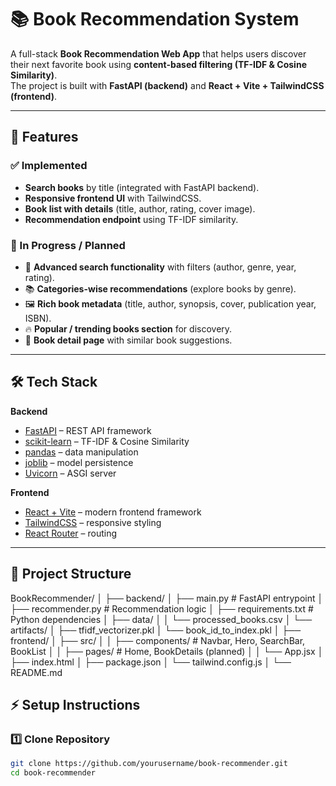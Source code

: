 # 📚 Book Recommendation System  

A full-stack **Book Recommendation Web App** that helps users discover their next favorite book using **content-based filtering (TF-IDF & Cosine Similarity)**.  
The project is built with **FastAPI (backend)** and **React + Vite + TailwindCSS (frontend)**.  

---

## 🚀 Features  

### ✅ Implemented
- **Search books** by title (integrated with FastAPI backend).  
- **Responsive frontend UI** with TailwindCSS.  
- **Book list with details** (title, author, rating, cover image).  
- **Recommendation endpoint** using TF-IDF similarity.  

### 🔧 In Progress / Planned
- 🔎 **Advanced search functionality** with filters (author, genre, year, rating).  
- 📚 **Categories-wise recommendations** (explore books by genre).  
- 🖼 **Rich book metadata** (title, author, synopsis, cover, publication year, ISBN).  
- 🔥 **Popular / trending books section** for discovery.  
- 📖 **Book detail page** with similar book suggestions.  

---

## 🛠 Tech Stack  

**Backend**  
- [FastAPI](https://fastapi.tiangolo.com/) – REST API framework  
- [scikit-learn](https://scikit-learn.org/) – TF-IDF & Cosine Similarity  
- [pandas](https://pandas.pydata.org/) – data manipulation  
- [joblib](https://joblib.readthedocs.io/) – model persistence  
- [Uvicorn](https://www.uvicorn.org/) – ASGI server  

**Frontend**  
- [React + Vite](https://vitejs.dev/) – modern frontend framework  
- [TailwindCSS](https://tailwindcss.com/) – responsive styling  
- [React Router](https://reactrouter.com/) – routing  

---

## 📂 Project Structure  

BookRecommender/
│
├── backend/
│ ├── main.py # FastAPI entrypoint
│ ├── recommender.py # Recommendation logic
│ ├── requirements.txt # Python dependencies
│ ├── data/
│ │ └── processed_books.csv
│ └── artifacts/
│ ├── tfidf_vectorizer.pkl
│ └── book_id_to_index.pkl
│
├── frontend/
│ ├── src/
│ │ ├── components/ # Navbar, Hero, SearchBar, BookList
│ │ ├── pages/ # Home, BookDetails (planned)
│ │ └── App.jsx
│ ├── index.html
│ ├── package.json
│ └── tailwind.config.js
│
└── README.md

## ⚡ Setup Instructions  

### 1️⃣ Clone Repository  
```bash
git clone https://github.com/yourusername/book-recommender.git
cd book-recommender